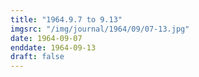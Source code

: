 ```yaml
---
title: "1964.9.7 to 9.13"
imgsrc: "/img/journal/1964/09/07-13.jpg"
date: 1964-09-07
enddate: 1964-09-13
draft: false
---
```


<!-- fix pre-formatted input -->
